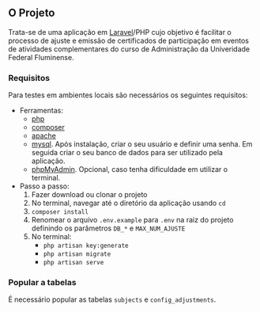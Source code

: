 ## O Projeto
Trata-se de uma aplicação em [Laravel](https://laravel.com)/PHP cujo objetivo é facilitar o processo de ajuste e emissão de certificados de participação em eventos de atividades complementares do curso de Administração da Univeridade Federal Fluminense.

### Requisitos
Para testes em ambientes locais são necessários os seguintes requisitos:
* Ferramentas:
	* [php](http://php.net/downloads.php)
	* [composer](https://getcomposer.org/download/)
	* [apache](https://httpd.apache.org/download.cgi)
	* [mysql](https://www.mysql.com/downloads/). Após instalação, criar o seu usuário e definir uma senha. Em seguida criar o seu banco de dados para ser utilizado pela aplicação.
	* [phpMyAdmin](https://www.phpmyadmin.net/downloads/). Opcional, caso tenha dificuldade em utilizar o terminal.
* Passo a passo:
	1. Fazer download ou clonar o projeto
	2. No terminal, navegar até o diretório da aplicação usando `cd`
	3. `composer install`
	4. Renomear o arquivo `.env.example` para `.env` na raiz do projeto definindo os parâmetros `DB_*` e `MAX_NUM_AJUSTE`
	5. No terminal:
		* `php artisan key:generate`
		* `php artisan migrate`
		* `php artisan serve`

### Popular a tabelas
É necessário popular as tabelas `subjects` e `config_adjustments`.
